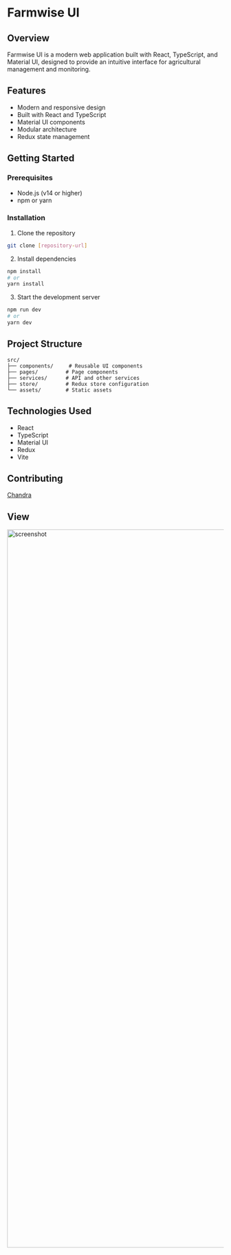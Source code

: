 # Farmwise UI

## Overview
Farmwise UI is a modern web application built with React, TypeScript, and Material UI, designed to provide an intuitive interface for agricultural management and monitoring.

## Features
- Modern and responsive design
- Built with React and TypeScript
- Material UI components
- Modular architecture
- Redux state management

## Getting Started

### Prerequisites
- Node.js (v14 or higher)
- npm or yarn

### Installation
1. Clone the repository
```bash
git clone [repository-url]
```

2. Install dependencies
```bash
npm install
# or
yarn install
```

3. Start the development server
```bash
npm run dev
# or
yarn dev
```

## Project Structure
```
src/
├── components/     # Reusable UI components
├── pages/         # Page components
├── services/      # API and other services
├── store/         # Redux store configuration
└── assets/        # Static assets
```

## Technologies Used
- React
- TypeScript
- Material UI
- Redux
- Vite

## Contributing
[Chandra](https://github.com/chandra-js)

## View
<img width="1670" alt="screenshot" src="https://github.com/user-attachments/assets/204b362f-7ba1-4ffe-af4e-7f76dcff1d8d" />

